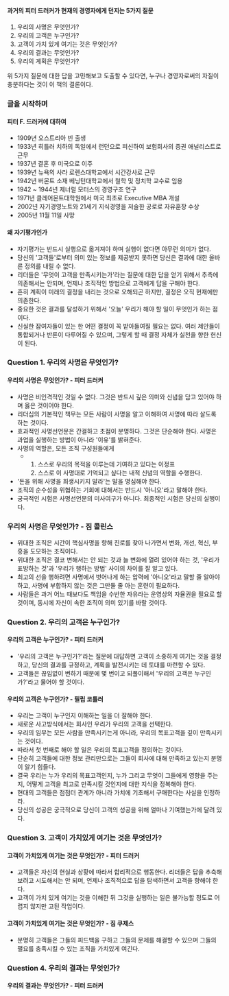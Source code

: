 #### 과거의 피터 드러커가 현재의 경영자에게 던지는 5가지 질문
1. 우리의 사명은 무엇인가?
2. 우리의 고객은 누구인가?
3. 고객이 가치 있게 여기는 것은 무엇인가?
4. 우리의 결과는 무엇인가?
5. 우리의 계획은 무엇인가?

위 5가지 질문에 대한 답을 고민해보고 도출할 수 있다면, 누구나 경영자로써의 자질이 충분하다는 것이 이 책의 결론이다.

### 글을 시작하며
#### 피터 F. 드러커에 대하여
- 1909년 오스트리아 빈 출생
- 1933년 히틀러 치하의 독일에서 런던으로 피신하여 보험회사의 증권 애널리스트로 근무
- 1937년 결혼 후 미국으로 이주
- 1939년 뉴욕의 사라 로렌스대학교에서 시간강사로 근무
- 1942년 버몬트 소재 베닝턴대학교에서 철학 및 정치학 교수로 임용
- 1942 ~ 1944년 제너럴 모터스의 경영구조 연구
- 1971년 클레어몬트대학원에서 미국 최초로 Executive MBA 개설
- 2002년 자기경영노트와 21세기 지식경영을 저술한 공로로 자유훈장 수상
- 2005년 11월 11일 사망

#### 왜 자기평가인가
- 자기평가는 반드시 실행으로 옮겨져야 하며 실행이 없다면 아무런 의미가 없다.
- 당신의 '고객들'로부터 의미 있는 정보를 제공받지 못하면 당신은 결과에 대한 올바른 정의를 내릴 수 없다.
- 리더들은 '무엇이 고객을 만족시키는가'라는 질문에 대한 답을 얻기 위해서 추측에 의존해서는 안되며, 언제나 조직적인 방법으로 고객에게 답을 구해야 한다.
- 흔히 계획이 미래의 결정을 내리는 것으로 오해되곤 하지만, 결정은 오직 현재에만 의존한다.
- 중요한 것은 결과를 달성하기 위해서 '오늘' 우리가 해야 할 일이 무엇인가 하는 점이다.
- 신실한 잠여자들이 있는 한 어떤 결정이 꼭 받아들여질 필요는 없다. 여러 제안들이 통합되거나 반론이 다루어질 수 있으며, 그렇게 할 때 결정 자체가 실천을 향한 헌신이 된다.


### Question 1. 우리의 사명은 무엇인가?
#### 우리의 사명은 무엇인가? - 피터 드러커
- 사명은 비인격적인 것일 수 없다. 그것은 반드시 깊은 의미와 신념을 담고 있어야 하며 옳은 것이어야 한다.
- 리더십의 기본적인 책무는 모든 사람이 사명을 알고 이해하여 사명에 따라 살도록 하는 것이다.
- 효과적인 사명선언문은 간결하고 초점이 분명하다. 그것은 단순해야 한다. 사명은 과업을 실행하는 방법이 아니라 '이유'를 밝혀준다.
- 사명의 역할은, 모든 조직 구성원들에게
    - 1. 스스로 우리의 목적을 이루는데 기여하고 있다는 이정표
      2. 스스로 이 사명대로 기억되고 싶다는 내적 신념의 역할을 수행한다.   
- '돈을 위해 사명을 희생시키지 말라'는 말을 명심해야 한다.
- 조직의 순수성을 위협하는 기회에 대해서는 반드시 '아니오'라고 말해야 한다.
- 궁극적인 시험은 사명선언문의 미사여구가 아니다. 최종적인 시험은 당신의 실행이다.
### 우리의 사명은 무엇인가? - 짐 콜린스
- 위대한 조직은 시간이 핵심사명을 향해 진로를 찾아 나가면서 변화, 개선, 혁신, 부흥을 도모하는 조직이다.
- 위대한 조직은 결코 변해서는 안 되는 것과 늘 변화에 열려 있어야 하는 것, '우리가 표방하는 것'과 '우리가 행하는 방법' 사이의 차이를 잘 알고 있다.
- 최고의 선을 행하려면 사명에서 벗어나게 하는 압력에 '아니오'라고 말할 줄 알아야 하고, 사명에 부합하지 않는 것은 그만둘 줄 아는 훈련이 필요하다.
- 사람들은 과거 어느 때보다도 책임을 수반한 자유라는 운영상의 자율권을 필요로 할 것이며, 동시에 자신이 속한 조직이 의미 있기를 바랄 것이다.

### Question 2. 우리의 고객은 누구인가?
#### 우리의 고객은 누구인가? - 피터 드러커
- '우리의 고객은 누구인가?'라는 질문에 대답하면 고객이 소중하게 여기는 것을 결정하고, 당신의 결과를 규정하고, 계획을 발전시키는 데 토대를 마련할 수 있다.
- 고객들은 끊임없이 변하기 때문에 몇 번이고 되풀이해서 '우리의 고객은 누구인가?'라고 물어야 할 것이다.

#### 우리의 고객은 누구인가? - 필립 코틀러
- 우리는 고객이 누구인지 이해하는 일을 더 잘해야 한다.
- 새로운 사고방식에서는 회사인 우리가 우리의 고객을 선택한다.
- 우리의 임무는 모든 사람을 만족시키는게 아니라, 우리의 목표고객을 깊이 만족시키는 것이다.
- 따라서 첫 번째로 해야 할 일은 우리의 목표고객을 정의하는 것이다.
- 단순히 고객들에 대한 정보 관리만으로는 그들이 회사에 대해 만족하고 있는지 분명이 알기 힘들다.
- 결국 우리는 누가 우리의 목표고객인지, 누가 그리고 무엇이 그들에게 영향을 주는지, 어떻게 고객을 최고로 만족시킬 것인지에 대한 지식을 정복해야 한다.
- 현대의 고객들은 점점더 관계가 아니라 가치에 기초해서 구매한다는 사실을 인정하라.
- 당신의 성공은 궁극적으로 당신이 고객의 성공을 위해 얼마나 기여했는가에 달려 있다.

### Question 3. 고객이 가치있게 여기는 것은 무엇인가?
#### 고객이 가치있게 여기는 것은 무엇인가? - 피터 드러커
- 고객들은 자신의 현실과 상황에 따라서 합리적으로 행동한다. 리더들은 답을 추측해보려고 시도해서는 안 되며, 언제나 조직적으로 답을 탐색하면서 고객을 향해야 한다.
- 고객이 가치 있게 여기는 것을 이해한 뒤 그것을 실행하는 일은 불가능할 정도로 어렵지 않지만 고된 작업이다.

#### 고객이 가치있게 여기는 것은 무엇인가? - 짐 쿠제스
- 분명히 고객들은 그들의 피드백을 구하고 그들의 문제를 해결할 수 있으며 그들의 펼요를 충족시킬 수 있는 조직을 가치있게 여긴다.

### Question 4. 우리의 결과는 무엇인가?
#### 우리의 결과는 무엇인가? - 피터 드러커
